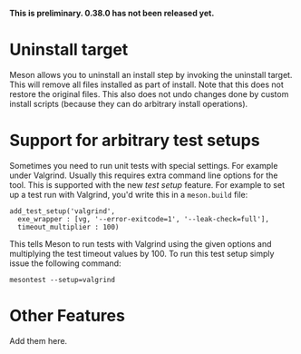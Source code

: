 **This is preliminary. 0.38.0 has not been released yet.**

# Uninstall target

Meson allows you to uninstall an install step by invoking the uninstall target. This will remove all files installed as part of install. Note that this does not restore the original files. This also does not undo changes done by custom install scripts (because they can do arbitrary install operations).

# Support for arbitrary test setups

Sometimes you need to run unit tests with special settings. For example under Valgrind. Usually this requires extra command line options for the tool. This is supported with the new *test setup* feature. For example to set up a test run with Valgrind, you'd write this in a `meson.build` file:

    add_test_setup('valgrind',
      exe_wrapper : [vg, '--error-exitcode=1', '--leak-check=full'],
      timeout_multiplier : 100)

This tells Meson to run tests with Valgrind using the given options and multiplying the test timeout values by 100. To run this test setup simply issue the following command:

    mesontest --setup=valgrind

# Other Features

Add them here.